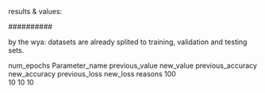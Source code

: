 results & values:

##########

by the wya: datasets are already splited to training, validation and testing sets.

num_epochs		Parameter_name		previous_value		new_value		previous_accuracy		new_accuracy		previous_loss		new_loss		reasons
	100				
	10
	10
	10
